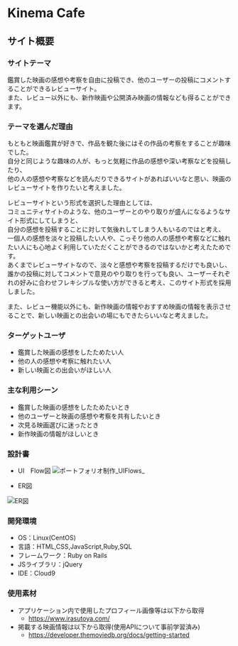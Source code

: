 # Kinema Cafe

## サイト概要
### サイトテーマ
鑑賞した映画の感想や考察を自由に投稿でき、他のユーザーの投稿にコメントすることができるレビューサイト。<br >
また、レビュー以外にも、新作映画や公開済み映画の情報なども得ることができます。


### テーマを選んだ理由
もともと映画鑑賞が好きで、作品を観た後にはその作品の考察をすることが趣味でした。<br >
自分と同じような趣味の人が、もっと気軽に作品の感想や深い考察などを投稿したり、<br >
他の人の感想や考察などを読んだりできるサイトがあればいいなと思い、映画のレビューサイトを作りたいと考えました。

レビューサイトという形式を選択した理由としては、<br >
コミュニティサイトのような、他のユーザーとのやり取りが盛んになるようなサイト形式にしてしまうと、<br >
自分の感想を投稿することに対して気後れしてしまう人もいるのではと考え、<br >
一個人の感想を淡々と投稿したい人や、こっそり他の人の感想や考察などに触れたい人にも心地よく利用していただくことができるのではないかと考えたためです。<br >
あくまでレビューサイトなので、淡々と感想や考察を投稿するだけでも良いし、誰かの投稿に対してコメントで意見のやり取りを行っても良い、ユーザーそれぞれの好みに合わせフレキシブルな使い方ができると考え、このサイト形式を採用しました。

また、レビュー機能以外にも、新作映画の情報やおすすめ映画の情報を表示させることで、新しい映画との出会いの場にもできたらいいなと考えました。


### ターゲットユーザ
- 鑑賞した映画の感想をしたためたい人
- 他の人の感想や考察に触れたい人
- 新しい映画との出会いがほしい人


### 主な利用シーン
- 鑑賞した映画の感想をしたためたいとき
- 他のユーザーと映画の感想や考察を共有したいとき
- 次見る映画選びに迷ったとき
- 新作映画の情報がほしいとき


### 設計書
- UI　Flow図
![ポートフォリオ制作_UIFlows_](https://github.com/okuraayno/kinema_cafe/assets/158453026/934cff4b-8797-4d38-afac-8dad44d0f54c)

- ER図
  
![ER図](https://github.com/okuraayno/kinema_cafe/assets/158453026/c52ab315-e5ab-4647-b079-46f706c6b0d1)


### 開発環境
- OS：Linux(CentOS)
- 言語：HTML,CSS,JavaScript,Ruby,SQL
- フレームワーク：Ruby on Rails
- JSライブラリ：jQuery
- IDE：Cloud9


### 使用素材
- アプリケーション内で使用したプロフィール画像等は以下から取得
  - https://www.irasutoya.com/ 
- 掲載する映画情報は以下から取得(使用APIについて事前学習済み)
  - https://developer.themoviedb.org/docs/getting-started
